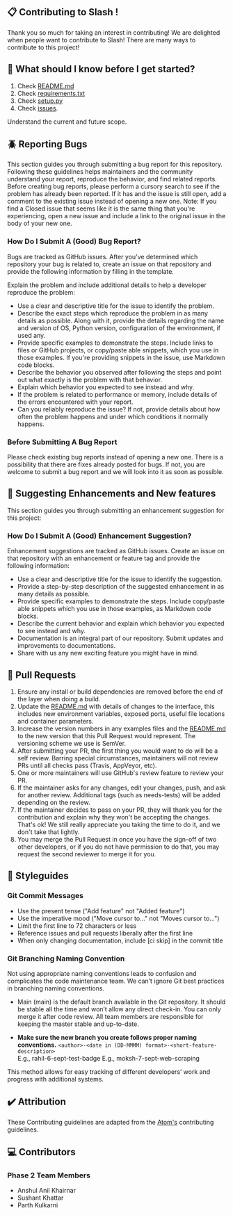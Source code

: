 ## 📋 Contributing to Slash !

Thank you so much for taking an interest in contributing! We are delighted when people want to contribute to Slash! There are many ways to contribute to this project!

## 🤔 What should I know before I get started?

1. Check [README.md](https://github.com/NCSU-Group7-SE2021/slash/blob/main/README.md)
2. Check [requirements.txt](https://github.com/NCSU-Group7-SE2021/slash/blob/main/requirements.txt)
3. Check [setup.py](https://github.com/NCSU-Group7-SE2021/slash/blob/main/setup.py)
4. Check [issues](https://github.com/NCSU-Group7-SE2021/slash/issues).

Understand the current and future scope.

## 🪲 Reporting Bugs
This section guides you through submitting a bug report for this repository. Following these guidelines helps maintainers and the community understand your report, reproduce the behavior, and find related reports. Before creating bug reports, please perform a cursory search to see if the problem has already been reported. If it has and the issue is still open, add a comment to the existing issue instead of opening a new one. Note: If you find a Closed issue that seems like it is the same thing that you're experiencing, open a new issue and include a link to the original issue in the body of your new one.

### How Do I Submit A (Good) Bug Report?

Bugs are tracked as GitHub issues. After you've determined which repository your bug is related to, create an issue on that repository and provide the following information by filling in the template.

Explain the problem and include additional details to help a developer reproduce the problem:
*	Use a clear and descriptive title for the issue to identify the problem.
*	Describe the exact steps which reproduce the problem in as many details as possible. Along with it, provide the details regarding the name and version of OS, Python version, configuration of the environment, if used any.
*	Provide specific examples to demonstrate the steps. Include links to files or GitHub projects, or copy/paste able snippets, which you use in those examples. If you're providing snippets in the issue, use Markdown code blocks.
*	Describe the behavior you observed after following the steps and point out what exactly is the problem with that behavior.
*	Explain which behavior you expected to see instead and why.
*	If the problem is related to performance or memory, include details of the errors encountered with your report.
*	Can you reliably reproduce the issue? If not, provide details about how often the problem happens and under which conditions it normally happens.

### Before Submitting A Bug Report

Please check existing bug reports instead of opening a new one. There is a possibility that there are fixes already posted for bugs. If not, you are welcome to submit a bug report and we will look into it as soon as possible.

## 📝 Suggesting Enhancements and New features

This section guides you through submitting an enhancement suggestion for this project:

### How Do I Submit A (Good) Enhancement Suggestion?

Enhancement suggestions are tracked as GitHub issues. Create an issue on that repository with an enhancement or feature tag and provide the following information:
*	Use a clear and descriptive title for the issue to identify the suggestion.
*	Provide a step-by-step description of the suggested enhancement in as many details as possible.
*	Provide specific examples to demonstrate the steps. Include copy/paste able snippets which you use in those examples, as Markdown code blocks.
*	Describe the current behavior and explain which behavior you expected to see instead and why.
*   Documentation is an integral part of our repository. Submit updates and improvements to documentations.
*   Share with us any new exciting feature you might have in mind.

## 🙇 Pull Requests
1. Ensure any install or build dependencies are removed before the end of the layer when doing a build.
2. Update the [README.md](https://github.com/NCSU-Group7-SE2021/slash/blob/main/README.md) with details of changes to the interface, this includes new environment variables, exposed ports, useful file locations and container parameters.
3. Increase the version numbers in any examples files and the [README.md](https://github.com/NCSU-Group7-SE2021/slash/blob/main/README.md) to the new version that this Pull Request would represent. The versioning scheme we use is SemVer.
4. After submitting your PR, the first thing you would want to do will be a self review. Barring special circumstances, maintainers will not review PRs until all checks pass (Travis, AppVeyor, etc).
5. One or more maintainers will use GitHub's review feature to review your PR.
6. If the maintainer asks for any changes, edit your changes, push, and ask for another review. Additional tags (such as needs-tests) will be added depending on the review.
7. If the maintainer decides to pass on your PR, they will thank you for the contribution and explain why they won't be accepting the changes. That's ok! We still really appreciate you taking the time to do it, and we don't take that lightly.
8. You may merge the Pull Request in once you have the sign-off of two other developers, or if you do not have permission to do that, you may request the second reviewer to merge it for you.

## 👒 Styleguides

### Git Commit Messages
*	Use the present tense ("Add feature" not "Added feature")
*	Use the imperative mood ("Move cursor to..." not "Moves cursor to...")
*	Limit the first line to 72 characters or less
*	Reference issues and pull requests liberally after the first line
*	When only changing documentation, include [ci skip] in the commit title

### Git Branching Naming Convention
Not using appropriate naming conventions leads to confusion and complicates the code maintenance team. We can’t ignore Git best practices in branching naming conventions.

- Main (main) is the default branch available in the Git repository. It should be stable all the time and won’t allow any direct check-in. You can only merge it after code review. All team members are responsible for keeping the master stable and up-to-date.

- <b>Make sure the new branch you create follows proper naming conventions.</b>
```<author>-<date in (DD-MMMM) format>-<short-feature-description>```
<br> E.g., rahil-6-sept-test-badge
E.g., moksh-7-sept-web-scraping

This method allows for easy tracking of different developers’ work and progress with additional systems.

## ✔️ Attribution
These Contributing guidelines are adapted from the [Atom's](https://github.com/atom/atom/blob/master/CONTRIBUTING.md) contributing guidelines.

## 💻 Contributors

### Phase 2 Team Members
* Anshul Anil Khairnar
* Sushant Khattar
* Parth Kulkarni
